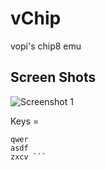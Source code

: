 # vChip
vopi's chip8 emu

## Screen Shots
![Screenshot 1]("https://github.com/vopi181/vChip/blob/master/screenshots/screen1.png")


Keys = 
```1234
qwer
asdf
zxcv ```